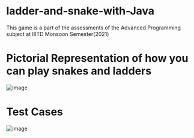 # ladder-and-snake-with-Java

This game is a part of the assessments of the Advanced Programming subject at IIITD Monsoon Semester(2021)

# Pictorial Representation of how you can play snakes and ladders
![image](https://user-images.githubusercontent.com/42675180/148053729-5b2c6480-236b-4a60-9698-064af1bbd214.png)


# Test Cases

![image](https://user-images.githubusercontent.com/42675180/148053805-9450df4c-e2fc-4337-971a-24b8fe61dbda.png)

